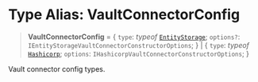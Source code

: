 # Type Alias: VaultConnectorConfig

> **VaultConnectorConfig** = \{ `type`: *typeof* [`EntityStorage`](../variables/VaultConnectorType.md#entitystorage); `options?`: `IEntityStorageVaultConnectorConstructorOptions`; \} \| \{ `type`: *typeof* [`Hashicorp`](../variables/VaultConnectorType.md#hashicorp); `options`: `IHashicorpVaultConnectorConstructorOptions`; \}

Vault connector config types.
